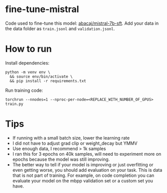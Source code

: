 # fine-tune-mistral

Code used to fine-tune this model: [abacaj/mistral-7b-sft](https://huggingface.co/abacaj/mistral-7b-sft). Add your data in the data folder as `train.jsonl` and `validation.jsonl`.

# How to run

Install dependencies:
```
python -m venv env \
  && source env/bin/activate \
  && pip install -r requirements.txt
```

Run training code:
```
torchrun --nnodes=1 --nproc-per-node=<REPLACE_WITH_NUMBER_OF_GPUS> train.py
```

# Tips

- If running with a small batch size, lower the learning rate
- I did not have to adjust grad clip or weight_decay but YMMV
- Use enough data, I recommend > 1k samples
- I ran this for 3 epochs on 40k samples, will need to experiment more on epochs because the model was still improving.
- The better way to tell if your model is improving or just overfitting or even getting worse, you should add evaluation on your task. This is data that is not part of training. For example, on code completion you can evaluate your model on the mbpp validation set or a custom set you have.
